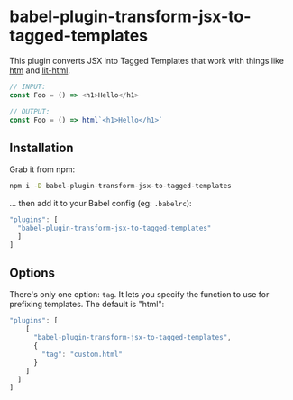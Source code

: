 # babel-plugin-transform-jsx-to-tagged-templates

This plugin converts JSX into Tagged Templates that work with things like [htm] and [lit-html].

```js
// INPUT:
const Foo = () => <h1>Hello</h1>

// OUTPUT:
const Foo = () => html`<h1>Hello</h1>`
```

## Installation

Grab it from npm:

```sh
npm i -D babel-plugin-transform-jsx-to-tagged-templates
```

... then add it to your Babel config (eg: `.babelrc`):

```js
"plugins": [
  "babel-plugin-transform-jsx-to-tagged-templates"
  ]
]
```

## Options

There's only one option: `tag`. It lets you specify the function to use for prefixing templates. The default is "html":

```js
"plugins": [
    [
      "babel-plugin-transform-jsx-to-tagged-templates",
      {
        "tag": "custom.html"
      }
    ]
  ]
]
```

[htm]: https://github.com/developit/htm
[lit-html]: https://github.com/polymer/lit-html
